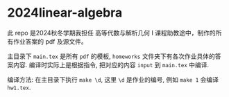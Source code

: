# 2024linear-algebra

此 repo 是2024秋冬学期我担任 高等代数与解析几何 I 课程助教途中，制作的所有作业答案的 pdf 及源文件。

主目录下 `main.tex` 是所有 `pdf` 的模板, `homeworks` 文件夹下有各次作业具体的答案内容. 编译时实际上是根据指令, 把对应的内容 `input` 到 `main.tex` 中编译.

编译方法: 在主目录下执行 `make \d`, 这里 `\d` 是作业的编号, 例如 `make 1` 会编译 `hw1.tex`.
